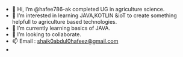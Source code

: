 - 👋 Hi, I’m @hafee786-ak completed UG in agriculture science.
- 👀 I’m interested in learning JAVA,KOTLIN &ioT to create something helpfull to agriculture based technologies.
- 🌱 I’m currently learning basics of JAVA.
- 💞️ I’m looking to collaborate.
- 📫 Email : shaik0abdul0hafeez@gmail.com
-
